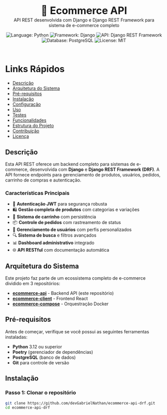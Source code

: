 <div align="center">
  <h1 style="font-size: 32px; border: none; line-height: 0; font-weight: bold">🛒 Ecommerce API</h1>
  <p>API REST desenvolvida com Django e Django REST Framework para sistema de e-commerce completo</p>
    <div style="margin-bottom: 10px">
    <img src="https://img.shields.io/badge/Language-Python-blue.svg" alt="Language: Python"/>
    <img src="https://img.shields.io/badge/Framework-Django-green.svg" alt="Framework: Django"/>
    <img src="https://img.shields.io/badge/API-DRF-orange.svg" alt="API: Django REST Framework"/>
    <img src="https://img.shields.io/badge/Database-PostgreSQL-blue.svg" alt="Database: PostgreSQL"/>
    <img src="https://img.shields.io/badge/License-MIT-green.svg" alt="License: MIT"/>
    </div>
    <br>
</div>

# Links Rápidos

- [Descrição](#descrição)
- [Arquitetura do Sistema](#arquitetura-do-sistema)
- [Pré-requisitos](#pré-requisitos)
- [Instalação](#instalação)
- [Configuração](#configuração)
- [Uso](#uso)
- [Testes](#testes)
- [Funcionalidades](#funcionalidades)
- [Estrutura do Projeto](#estrutura-do-projeto)
- [Contribuição](#contribuição)
- [Licença](#licença)

## Descrição

Esta API REST oferece um backend completo para sistemas de e-commerce, desenvolvida com **Django** e **Django REST Framework (DRF)**. A API fornece endpoints para gerenciamento de produtos, usuários, pedidos, carrinho de compras e autenticação.

### Características Principais

- 🔐 **Autenticação JWT** para segurança robusta
- 🛍️ **Gestão completa de produtos** com categorias e variações
- 🛒 **Sistema de carrinho** com persistência
- 📦 **Controle de pedidos** com rastreamento de status
- 👥 **Gerenciamento de usuários** com perfis personalizados
- 🔍 **Sistema de busca** e filtros avançados
- 📊 **Dashboard administrativo** integrado
- 🌐 **API RESTful** com documentação automática

## Arquitetura do Sistema

Este projeto faz parte de um ecossistema completo de e-commerce dividido em 3 repositórios:

- **[ecommerce-api](https://github.com/devGabrielNathan/ecommerce-api)** - Backend API (este repositório)
- **[ecommerce-client](https://github.com/devGabrielNathan/ecommerce-client)** - Frontend React
- **[ecommerce-compose](https://github.com/devGabrielNathan/ecommerce-compose)** - Orquestração Docker

## Pré-requisitos

Antes de começar, verifique se você possui as seguintes ferramentas instaladas:

- **Python** 3.12 ou superior
- **Poetry** (gerenciador de dependências)
- **PostgreSQL** (banco de dados)
- **Git** para controle de versão

## Instalação

### Passo 1: Clonar o repositório

```bash
git clone https://github.com/devGabrielNathan/ecommerce-api-drf.git
cd ecommerce-api-drf